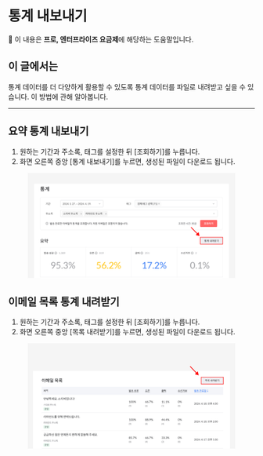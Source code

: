# 통계 내보내기

💬 이 내용은 **프로, 엔터프라이즈 요금제**에 해당하는 도움말입니다.

## 이 글에서는

통계 데이터를 더 다양하게 활용할 수 있도록 통계 데이터를 파일로 내려받고 싶을 수 있습니다. 이 방법에 관해 알아봅니다.

***

## 요약 통계 내보내기

1. 원하는 기간과 주소록, 태그를 설정한 뒤 \[조회하기]를 누릅니다.
2. 화면 오른쪽 중앙 \[통계 내보내기]를 누르면, 생성된 파일이 다운로드 됩니다.

<figure><img src="../.gitbook/assets/요약 통계 내려받기.png" alt=""><figcaption></figcaption></figure>



## 이메일 목록 통계 내려받기

1. 원하는 기간과 주소록, 태그를 설정한 뒤 \[조회하기]를 누릅니다.
2. 화면 오른쪽 중앙 \[목록 내려받기]를 누르면, 생성된 파일이 다운로드 됩니다.

<figure><img src="../.gitbook/assets/이메일 목록 통계 내려받기.png" alt=""><figcaption></figcaption></figure>
